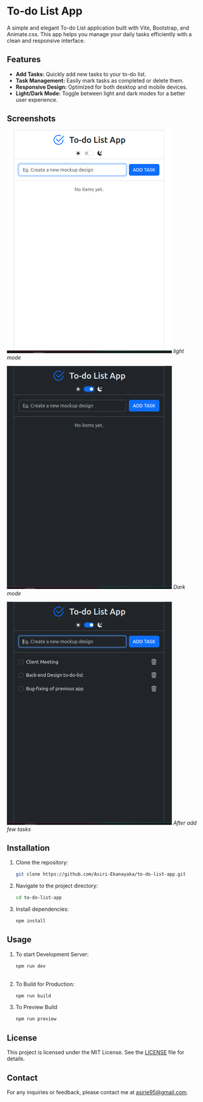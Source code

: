 # To-do List App

A simple and elegant To-do List application built with Vite, Bootstrap, and Animate.css. This app helps you manage your daily tasks efficiently with a clean and responsive interface.

## Features

- **Add Tasks:** Quickly add new tasks to your to-do list.
- **Task Management:** Easily mark tasks as completed or delete them.
- **Responsive Design:** Optimized for both desktop and mobile devices.
- **Light/Dark Mode:** Toggle between light and dark modes for a better user experience.


## Screenshots

![Screenshot 1](./public/screenshots/1.png)
*light mode*

![Screenshot 2](./public/screenshots/2.png)
*Dark mode*

![Screenshot 3](./public/screenshots/3.png)
*After add few tasks*


## Installation

1. Clone the repository:
   ```bash
   git clone https://github.com/Asiri-Ekanayaka/to-do-list-app.git

2. Navigate to the project directory:
   ```bash
   cd to-do-list-app

3. Install dependencies:
    ```bash
    npm install

## Usage

1. To start Development Server:
   ```bash
   npm run dev
 
2. To Build for Production:
   ```bash
   npm run build 

3. To Preview Build

   ```bash
   npm run preview 

## License

This project is licensed under the MIT License. See the [LICENSE](./LICENSE.txt) file for details.


## Contact

For any inquiries or feedback, please contact me at asirie95@gmail.com.

